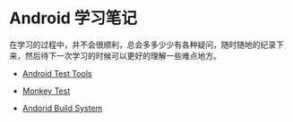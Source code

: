 # Android 学习笔记

在学习的过程中，并不会很顺利，总会多多少少有各种疑问，随时随地的纪录下来，然后待下一次学习的时候可以更好的理解一些难点地方。

* [Android Test Tools](study/android_test.md)

* [Monkey Test](study/monkey_test.md)

* [Andorid Build System](study/android_build_system.md)